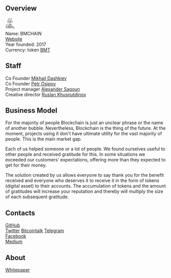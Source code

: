 ## Overview
![ BMCHAIN logo](../projects/logo/bmchain.png)  
Name: BMCHAIN  
[Website](https://bmchain.io/)  
Year founded: 2017  
Currency: token [BMT](https://coinmarketcap.com/...)  
## Staff
Co Founder [Mikhail Dashkiev](../people/mikhail_dashkiev.md)  
Co Founder [Petr Osipov](../people/petr_osipov.md)  
Project manager [Alexander Sagoun](../people/alexander_sagoun.md)  
Creative director [Ruslan Khusnutdinov](../people/ruslan_khusnutdinov.md)  

## Business Model
For the majority of people Blockchain is just an unclear phrase or the name of another bubble. Nevertheless, Blockchain is the thing of the future. At the moment, projects using it don't have ultimate utility for the vast majority of people. This is the main market gap.

Each of us helped someone or a lot of people. We found ourselves useful to other people and received gratitude for this. In some situations we exceeded our customers' expectations, offering more than they expected to get for their money.

The solution created by us allows everyone to say thank you for the benefit received and everyone who deserves it to receive it in the form of tokens (digital asset) to their accounts. The accumulation of tokens and the amount of gratitudes will increase your reputation and thereby will multiply the size of each subsequent gratitude. 
## Contacts
[GitHub](https://github.com/BMChain)  
[Twitter](https://twitter.com/BmChain)
[Bitcointalk](https://bitcointalk.org/index.php?topic=2096750.0)
[Telegram](https://t.me/joinchat/CUBjX0RcRJvwSiUqBwgQEQ)   
[Facebook](https://www.facebook.com/BMChain/)   
[Medium](https://medium.com/@BMCHAIN)    
 
## About   
[Whitepaper](https://bmchain.io/download/BMCHAIN_Whitepaper_en.pdf)
